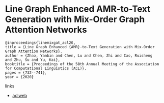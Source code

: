 # Line Graph Enhanced AMR-to-Text Generation with Mix-Order Graph Attention Networks

```
@inproceedings{linemixgat_acl20,
title = {Line Graph Enhanced {AMR}-to-Text Generation with Mix-Order Graph Attention Networks},
author = {Zhao, Yanbin and Chen, Lu and Chen, Zhi and Cao, Ruisheng and Zhu, Su and Yu, Kai},
booktitle = {Proceedings of the 58th Annual Meeting of the Association for Computational Linguistics (ACL)},
pages = {732--741},
year = {2020}
```

links
- [aclweb](https://www.aclweb.org/anthology/2020.acl-main.67/)
